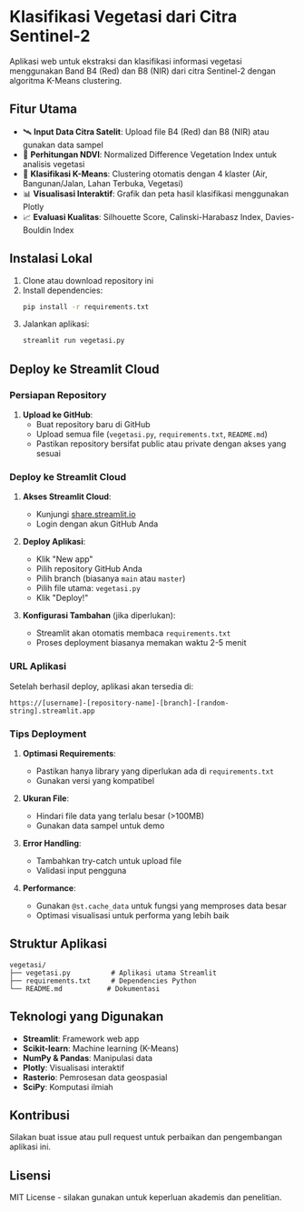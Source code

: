 # Klasifikasi Vegetasi dari Citra Sentinel-2

Aplikasi web untuk ekstraksi dan klasifikasi informasi vegetasi menggunakan Band B4 (Red) dan B8 (NIR) dari citra Sentinel-2 dengan algoritma K-Means clustering.

## Fitur Utama

- 🛰️ **Input Data Citra Satelit**: Upload file B4 (Red) dan B8 (NIR) atau gunakan data sampel
- 🌱 **Perhitungan NDVI**: Normalized Difference Vegetation Index untuk analisis vegetasi
- 🔄 **Klasifikasi K-Means**: Clustering otomatis dengan 4 klaster (Air, Bangunan/Jalan, Lahan Terbuka, Vegetasi)
- 📊 **Visualisasi Interaktif**: Grafik dan peta hasil klasifikasi menggunakan Plotly
- 📈 **Evaluasi Kualitas**: Silhouette Score, Calinski-Harabasz Index, Davies-Bouldin Index

## Instalasi Lokal

1. Clone atau download repository ini
2. Install dependencies:
   ```bash
   pip install -r requirements.txt
   ```
3. Jalankan aplikasi:
   ```bash
   streamlit run vegetasi.py
   ```

## Deploy ke Streamlit Cloud

### Persiapan Repository

1. **Upload ke GitHub**:
   - Buat repository baru di GitHub
   - Upload semua file (`vegetasi.py`, `requirements.txt`, `README.md`)
   - Pastikan repository bersifat public atau private dengan akses yang sesuai

### Deploy ke Streamlit Cloud

1. **Akses Streamlit Cloud**:
   - Kunjungi [share.streamlit.io](https://share.streamlit.io)
   - Login dengan akun GitHub Anda

2. **Deploy Aplikasi**:
   - Klik "New app"
   - Pilih repository GitHub Anda
   - Pilih branch (biasanya `main` atau `master`)
   - Pilih file utama: `vegetasi.py`
   - Klik "Deploy!"

3. **Konfigurasi Tambahan** (jika diperlukan):
   - Streamlit akan otomatis membaca `requirements.txt`
   - Proses deployment biasanya memakan waktu 2-5 menit

### URL Aplikasi

Setelah berhasil deploy, aplikasi akan tersedia di:
```
https://[username]-[repository-name]-[branch]-[random-string].streamlit.app
```

### Tips Deployment

1. **Optimasi Requirements**:
   - Pastikan hanya library yang diperlukan ada di `requirements.txt`
   - Gunakan versi yang kompatibel

2. **Ukuran File**:
   - Hindari file data yang terlalu besar (>100MB)
   - Gunakan data sampel untuk demo

3. **Error Handling**:
   - Tambahkan try-catch untuk upload file
   - Validasi input pengguna

4. **Performance**:
   - Gunakan `@st.cache_data` untuk fungsi yang memproses data besar
   - Optimasi visualisasi untuk performa yang lebih baik

## Struktur Aplikasi

```
vegetasi/
├── vegetasi.py          # Aplikasi utama Streamlit
├── requirements.txt     # Dependencies Python
└── README.md           # Dokumentasi
```

## Teknologi yang Digunakan

- **Streamlit**: Framework web app
- **Scikit-learn**: Machine learning (K-Means)
- **NumPy & Pandas**: Manipulasi data
- **Plotly**: Visualisasi interaktif
- **Rasterio**: Pemrosesan data geospasial
- **SciPy**: Komputasi ilmiah

## Kontribusi

Silakan buat issue atau pull request untuk perbaikan dan pengembangan aplikasi ini.

## Lisensi

MIT License - silakan gunakan untuk keperluan akademis dan penelitian.
